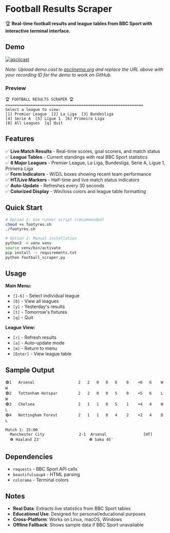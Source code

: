 # Football Results Scraper

🏆 **Real-time football results and league tables from BBC Sport with interactive terminal interface.**

## Demo

[![asciicast](https://asciinema.org/a/demo.cast.svg)](https://asciinema.org/a/demo.cast)

*Note: Upload demo.cast to [asciinema.org](https://asciinema.org) and replace the URL above with your recording ID for the demo to work on GitHub.*

### Preview
```
🏆 FOOTBALL RESULTS SCRAPER 🏆
============================================================
Select a league to view:
[1] Premier League  [2] La Liga  [3] Bundesliga
[4] Serie A  [5] Ligue 1  [6] Primeira Liga
[0] All Leagues  [q] Quit
```

## Features

✅ **Live Match Results** - Real-time scores, goal scorers, and match status  
✅ **League Tables** - Current standings with real BBC Sport statistics  
✅ **6 Major Leagues** - Premier League, La Liga, Bundesliga, Serie A, Ligue 1, Primeira Liga  
✅ **Form Indicators** - W/D/L boxes showing recent team performance  
✅ **HT/Live Markers** - Half-time and live match status indicators  
✅ **Auto-Update** - Refreshes every 30 seconds  
✅ **Colorized Display** - Win/loss colors and league table formatting  

## Quick Start

```bash
# Option 1: Use runner script (recommended)
chmod +x footyres.sh
./footyres.sh

# Option 2: Manual installation
python3 -m venv venv
source venv/bin/activate
pip install -r requirements.txt
python football_scraper.py
```

## Usage

**Main Menu:**
- `[1-6]` - Select individual league
- `[0]` - View all leagues
- `[y]` - Yesterday's results  
- `[t]` - Tomorrow's fixtures
- `[q]` - Quit

**League View:**
- `[r]` - Refresh results
- `[a]` - Auto-update mode
- `[m]` - Return to menu
- `[Enter]` - View league table

## Sample Output

```
🟢1   Arsenal                   2   2   0   0   6    0    +6   6    W W
🟢2   Tottenham Hotspur         2   2   0   0   5    0    +5   6    L W  
🟢3   Chelsea                   2   1   1   0   5    1    +4   4    W L
🟢4   Nottingham Forest         2   1   1   0   4    2    +2   4    D L

Match 1: 15:00
  Manchester City               2-1  Arsenal                [HT]
  ⚽ Haaland 23'                     ⚽ Saka 45'
```

## Dependencies

- `requests` - BBC Sport API calls
- `beautifulsoup4` - HTML parsing  
- `colorama` - Terminal colors

## Notes

- **Real Data**: Extracts live statistics from BBC Sport tables
- **Educational Use**: Designed for personal/educational purposes
- **Cross-Platform**: Works on Linux, macOS, Windows
- **Offline Fallback**: Shows sample data if BBC Sport unavailable
